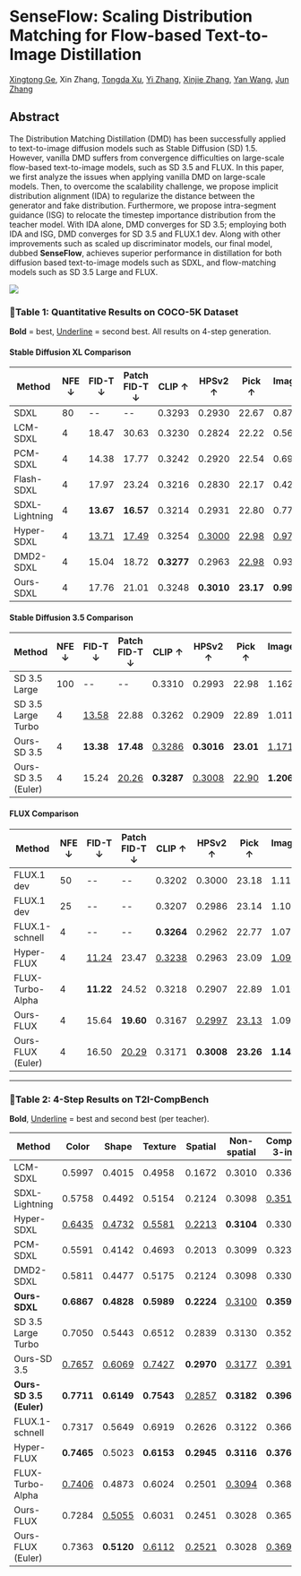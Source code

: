 # SenseFlow: Scaling Distribution Matching for Flow-based Text-to-Image Distillation

[Xingtong Ge](https://xingtongge.github.io/), Xin Zhang, [Tongda Xu](https://inkosizhong.github.io/), [Yi Zhang](https://zhangyi-3.github.io/), [Xinjie Zhang](https://xinjie-q.github.io/), [Yan Wang](https://yanwang202199.github.io/), [Jun Zhang](https://eejzhang.people.ust.hk/)

## Abstract

The Distribution Matching Distillation (DMD) has been successfully applied to text-to-image diffusion models such as Stable Diffusion (SD) 1.5. However, vanilla DMD suffers from convergence difficulties on large-scale flow-based text-to-image models, such as SD 3.5 and FLUX. In this paper, we first analyze the issues when applying vanilla DMD on large-scale models. Then, to overcome the scalability challenge, we propose implicit distribution alignment (IDA) to regularize the distance between the generator and fake distribution. Furthermore, we propose intra-segment guidance (ISG) to relocate the timestep importance distribution from the teacher model. With IDA alone, DMD converges for SD 3.5; employing both IDA and ISG, DMD converges for SD 3.5 and FLUX.1 dev. Along with other improvements such as scaled up discriminator models, our final model, dubbed **SenseFlow**, achieves superior performance in distillation for both diffusion based text-to-image models such as SDXL, and flow-matching models such as SD 3.5 Large and FLUX.

![](imgs/Fig1_final.png)



### 🌟Table 1: Quantitative Results on COCO-5K Dataset

**Bold** = best, <u>Underline</u> = second best. All results on 4-step generation.

#### Stable Diffusion XL Comparison

| Method           | NFE ↓ | FID-T ↓ | Patch FID-T ↓ | CLIP ↑ | HPSv2 ↑ | Pick ↑ | ImageReward ↑ |
|------------------|--------|----------|----------------|--------|---------|---------|----------------|
| SDXL             | 80     | --       | --             | 0.3293 | 0.2930  | 22.67   | 0.8719         |
| LCM-SDXL         | 4      | 18.47    | 30.63          | 0.3230 | 0.2824  | 22.22   | 0.5693         |
| PCM-SDXL         | 4      | 14.38    | 17.77          | 0.3242 | 0.2920  | 22.54   | 0.6926         |
| Flash-SDXL       | 4      | 17.97    | 23.24          | 0.3216 | 0.2830  | 22.17   | 0.4295         |
| SDXL-Lightning   | 4      | **13.67**| **16.57**      | 0.3214 | 0.2931  | 22.80   | 0.7799         |
| Hyper-SDXL       | 4      | <u>13.71</u>  | <u>17.49</u>        | 0.3254 | <u>0.3000</u> | <u>22.98</u> | <u>0.9777</u> |
| DMD2-SDXL        | 4      | 15.04    | 18.72          | **0.3277** | 0.2963 | <u>22.98</u> | 0.9324         |
| Ours-SDXL        | 4      | 17.76    | 21.01          | 0.3248 | **0.3010** | **23.17** | **0.9951** |

#### Stable Diffusion 3.5 Comparison

| Method               | NFE ↓ | FID-T ↓ | Patch FID-T ↓ | CLIP ↑ | HPSv2 ↑ | Pick ↑ | ImageReward ↑ |
|----------------------|--------|----------|----------------|--------|---------|---------|----------------|
| SD 3.5 Large         | 100    | --       | --             | 0.3310 | 0.2993  | 22.98   | 1.1629         |
| SD 3.5 Large Turbo   | 4      | <u>13.58</u>  | 22.88          | 0.3262 | 0.2909  | 22.89   | 1.0116         |
| Ours-SD 3.5          | 4      | **13.38**| **17.48**      | <u>0.3286</u> | **0.3016** | **23.01** | <u>1.1713</u> |
| Ours-SD 3.5 (Euler)  | 4      | 15.24    | <u>20.26</u>        | **0.3287** | <u>0.3008</u> | <u>22.90</u> | **1.2062** |

#### FLUX Comparison

| Method            | NFE ↓ | FID-T ↓ | Patch FID-T ↓ | CLIP ↑ | HPSv2 ↑ | Pick ↑ | ImageReward ↑ |
|-------------------|--------|----------|----------------|--------|---------|---------|----------------|
| FLUX.1 dev        | 50     | --       | --             | 0.3202 | 0.3000  | 23.18   | 1.1170         |
| FLUX.1 dev        | 25     | --       | --             | 0.3207 | 0.2986  | 23.14   | 1.1063         |
| FLUX.1-schnell    | 4      | --       | --             | **0.3264** | 0.2962 | 22.77   | 1.0755         |
| Hyper-FLUX        | 4      | <u>11.24</u>  | 23.47          | <u>0.3238</u> | 0.2963  | 23.09   | <u>1.0983</u> |
| FLUX-Turbo-Alpha  | 4      | **11.22**| 24.52          | 0.3218 | 0.2907  | 22.89   | 1.0106         |
| Ours-FLUX         | 4      | 15.64    | **19.60**      | 0.3167 | <u>0.2997</u> | <u>23.13</u> | 1.0921         |
| Ours-FLUX (Euler) | 4      | 16.50    | <u>20.29</u>        | 0.3171 | **0.3008** | **23.26** | **1.1424**     |

---



### 🌟Table 2: 4-Step Results on T2I-CompBench

**Bold**, <u>Underline</u> = best and second best (per teacher).

| Method                | Color | Shape | Texture | Spatial | Non-spatial | Complex-3-in-1 |
|------------------------|--------|--------|----------|----------|---------------|----------------|
| LCM-SDXL               | 0.5997 | 0.4015 | 0.4958   | 0.1672   | 0.3010        | 0.3364         |
| SDXL-Lightning         | 0.5758 | 0.4492 | 0.5154   | 0.2124   | 0.3098        | <u>0.3517</u>  |
| Hyper-SDXL            | <u>0.6435</u> | <u>0.4732</u> | <u>0.5581</u> | <u>0.2213</u> | **0.3104**    | 0.3301         |
| PCM-SDXL              | 0.5591 | 0.4142 | 0.4693   | 0.2013   | 0.3099        | 0.3234         |
| DMD2-SDXL             | 0.5811 | 0.4477 | 0.5175   | 0.2124   | 0.3098        | 0.3301         |
| **Ours-SDXL**         | **0.6867** | **0.4828** | **0.5989** | **0.2224** | <u>0.3100</u> | **0.3594**     |
| SD 3.5 Large Turbo    | 0.7050 | 0.5443 | 0.6512   | 0.2839   | 0.3130        | 0.3520         |
| Ours-SD 3.5           | <u>0.7657</u> | <u>0.6069</u> | <u>0.7427</u> | **0.2970** | <u>0.3177</u> | <u>0.3916</u> |
| **Ours-SD 3.5 (Euler)**| **0.7711** | **0.6149** | **0.7543** | <u>0.2857</u> | **0.3182** | **0.3968**     |
| FLUX.1-schnell        | 0.7317 | 0.5649 | 0.6919   | 0.2626   | 0.3122        | 0.3669         |
| Hyper-FLUX            | **0.7465** | 0.5023 | **0.6153** | **0.2945** | **0.3116** | **0.3766**     |
| FLUX-Turbo-Alpha      | <u>0.7406</u> | 0.4873 | 0.6024   | 0.2501   | <u>0.3094</u> | 0.3688         |
| Ours-FLUX             | 0.7284 | <u>0.5055</u> | 0.6031   | 0.2451   | 0.3028        | 0.3652         |
| Ours-FLUX (Euler)     | 0.7363 | **0.5120** | <u>0.6112</u> | <u>0.2521</u> | 0.3028        | <u>0.3697</u>  |
